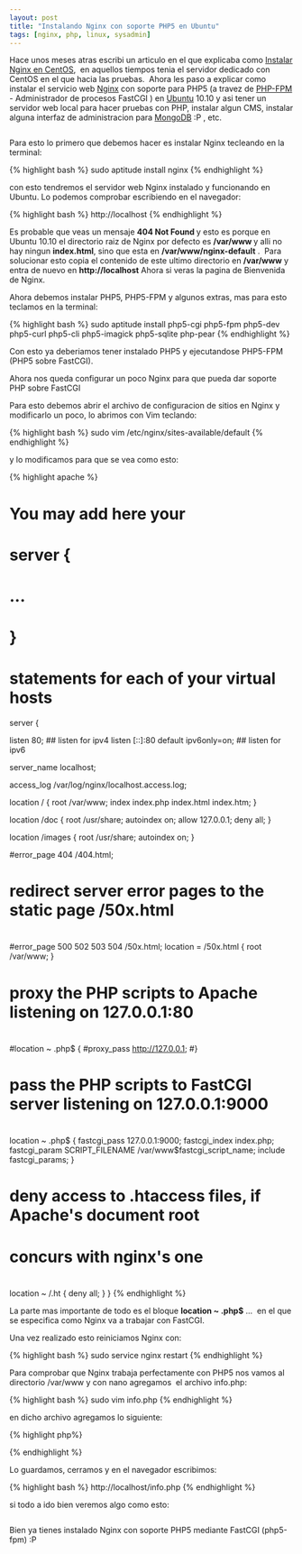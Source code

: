 ```yaml
---
layout: post
title: "Instalando Nginx con soporte PHP5 en Ubuntu"
tags: [nginx, php, linux, sysadmin]
---
```


Hace unos meses atras escribi un articulo en el que explicaba como <a href="http://blog.jam.net.ve/2010/02/16/instalando-nginx-en-centos/">Instalar Nginx en CentOS</a>,  en aquellos tiempos tenia el servidor dedicado con CentOS en el que hacia las pruebas.  Ahora les paso a explicar como instalar el servicio web <a href="http://nginx.org/">Nginx</a> con soporte para PHP5 (a travez de <a href="http://php-fpm.org/">PHP-FPM</a> - Administrador de procesos FastCGI ) en <a href="http://blog.jam.net.ve/category/ubuntu/">Ubuntu</a> 10.10 y asi tener un servidor web local para hacer pruebas con PHP, instalar algun CMS, instalar alguna interfaz de administracion para <a href="http://blog.jam.net.ve/tag/mongodb/">MongoDB</a> :P , etc.

<a href="http://imgur.com/hn3A1"><img src="http://i.imgur.com/hn3A1.png" title="Hosted by imgur.com" alt="" /></a>

<!-- more -->

Para esto lo primero que debemos hacer es instalar Nginx tecleando en la terminal:

{% highlight bash %}
sudo aptitude install nginx
{% endhighlight %}

con esto tendremos el servidor web Nginx instalado y funcionando en Ubuntu. Lo podemos comprobar escribiendo en el navegador:

{% highlight bash %}
http://localhost
{% endhighlight %}

Es probable que veas un mensaje <strong>404 Not Found </strong>y esto es porque en Ubuntu 10.10 el directorio raiz de Nginx por defecto es <strong>/var/www </strong>y alli no hay ningun <strong>index.html</strong>, sino que esta en <strong>/var/www/nginx-default</strong> .  Para solucionar esto copia el contenido de este ultimo directorio en <strong>/var/www</strong> y entra de nuevo en <strong>http://localhost</strong> Ahora si veras la pagina de Bienvenida de Nginx.

Ahora debemos instalar PHP5, PHP5-FPM y algunos extras, mas para esto teclamos en la terminal:

{% highlight bash %}
sudo aptitude install php5-cgi php5-fpm php5-dev php5-curl php5-cli php5-imagick php5-sqlite php-pear
{% endhighlight %}

Con esto ya deberiamos tener instalado PHP5 y ejecutandose PHP5-FPM (PHP5 sobre FastCGI).

Ahora nos queda configurar un poco Nginx para que pueda dar soporte PHP sobre FastCGI

Para esto debemos abrir el archivo de configuracion de sitios en Nginx y modificarlo un poco, lo abrimos con Vim teclando:

{% highlight bash %}
sudo vim /etc/nginx/sites-available/default
{% endhighlight %}

y lo modificamos para que se vea como esto:

{% highlight apache %}
# You may add here your
# server {
#    ...
# }
# statements for each of your virtual hosts

server {

 listen   80; ## listen for ipv4
 listen   [::]:80 default ipv6only=on; ## listen for ipv6

 server_name  localhost;

 access_log  /var/log/nginx/localhost.access.log;

 location / {
 root   /var/www;
 index  index.php index.html index.htm;
 }

 location /doc {
 root   /usr/share;
 autoindex on;
 allow 127.0.0.1;
 deny all;
 }

 location /images {
 root   /usr/share;
 autoindex on;
 }

 #error_page  404  /404.html;

 # redirect server error pages to the static page /50x.html
 #
 #error_page   500 502 503 504  /50x.html;
 location = /50x.html {
 root   /var/www;
 }

 # proxy the PHP scripts to Apache listening on 127.0.0.1:80
 #
 #location ~ \.php$ {
 #proxy_pass   http://127.0.0.1;
 #}

 # pass the PHP scripts to FastCGI server listening on 127.0.0.1:9000
 #
 location ~ \.php$ {
 fastcgi_pass   127.0.0.1:9000;
 fastcgi_index  index.php;
 fastcgi_param  SCRIPT_FILENAME  /var/www$fastcgi_script_name;
 include fastcgi_params;
 }

 # deny access to .htaccess files, if Apache's document root
 # concurs with nginx's one
 #
 location ~ /\.ht {
 deny  all;
 }
}
{% endhighlight %}

La parte mas importante de todo es el bloque <strong>location ~ \.php$</strong> ...  en el que se especifica como Nginx va a trabajar con FastCGI.

Una vez realizado esto reiniciamos Nginx con:

{% highlight bash %}
sudo service nginx restart
{% endhighlight %}

Para comprobar que Nginx trabaja perfectamente con PHP5 nos vamos al directorio /var/www y con nano agregamos  el archivo info.php:

{% highlight bash %}
sudo vim info.php
{% endhighlight %}

en dicho archivo agregamos lo siguiente:

{% highlight php%}
<?php
	phpinfo();
?>
{% endhighlight %}

Lo guardamos, cerramos y en el navegador escribimos:

{% highlight bash %}
http://localhost/info.php
{% endhighlight %}

si todo a ido bien veremos algo como esto:

<a href="http://imgur.com/RBYxA"><img src="http://i.imgur.com/RBYxAl.jpg" title="Hosted by imgur.com" alt="" /></a>

Bien ya tienes instalado Nginx con soporte PHP5 mediante FastCGI (php5-fpm) :P
